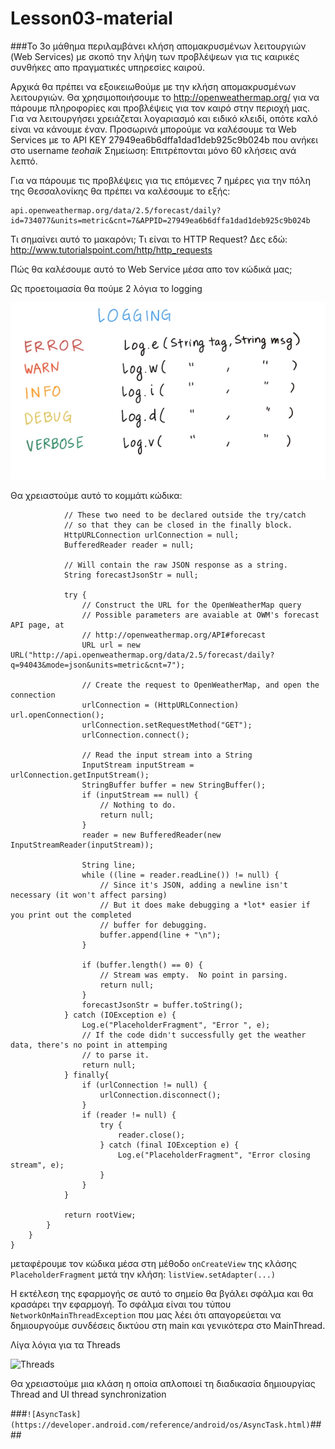 # Lesson03-material
###Το 3ο μάθημα περιλαμβάνει κλήση απομακρυσμένων λειτουργιών (Web Services) με σκοπό την λήψη των προβλέψεων για τις καιρικές συνθήκες απο πραγματικές υπηρεσίες καιρού.

Αρχικά θα πρέπει να εξοικειωθούμε με την κλήση απομακρυσμένων λειτουργιών.
Θα χρησιμοποιήσουμε το http://openweathermap.org/ για να πάρουμε πληροφορίες και προβλέψεις για τον καιρό στην περιοχή μας.
Για να λειτουργήσει χρειάζεται λογαριασμό και ειδικό κλειδί, οπότε καλό είναι να κάνουμε έναν. 
Προσωρινά μπορούμε να καλέσουμε τα Web Services με το API KEY 27949ea6b6dffa1dad1deb925c9b024b που ανήκει στο username *teohaik*
Σημείωση: Επιτρέπονται μόνο 60 κλήσεις ανά λεπτό.
 
Για να πάρουμε τις προβλέψεις για τις επόμενες 7 ημέρες για την πόλη της Θεσσαλονίκης θα πρέπει να καλέσουμε το εξής:

```
api.openweathermap.org/data/2.5/forecast/daily?id=734077&units=metric&cnt=7&APPID=27949ea6b6dffa1dad1deb925c9b024b
```

Τι σημαίνει αυτό το μακαρόνι;
Τι είναι το HTTP Request?    Δες εδώ: http://www.tutorialspoint.com/http/http_requests

Πώς θα καλέσουμε αυτό το Web Service μέσα απο τον κώδικά μας;

Ως προετοιμασία θα πούμε 2 λόγια το logging

![logging types](https://github.com/UomMobileDevelopment/Lesson03-material/blob/master/logging-types.png)


Θα χρειαστούμε αυτό το κομμάτι κώδικα:

```       
            // These two need to be declared outside the try/catch
            // so that they can be closed in the finally block.
            HttpURLConnection urlConnection = null;
            BufferedReader reader = null;

            // Will contain the raw JSON response as a string.
            String forecastJsonStr = null;

            try {
                // Construct the URL for the OpenWeatherMap query
                // Possible parameters are avaiable at OWM's forecast API page, at
                // http://openweathermap.org/API#forecast
                URL url = new URL("http://api.openweathermap.org/data/2.5/forecast/daily?q=94043&mode=json&units=metric&cnt=7");

                // Create the request to OpenWeatherMap, and open the connection
                urlConnection = (HttpURLConnection) url.openConnection();
                urlConnection.setRequestMethod("GET");
                urlConnection.connect();

                // Read the input stream into a String
                InputStream inputStream = urlConnection.getInputStream();
                StringBuffer buffer = new StringBuffer();
                if (inputStream == null) {
                    // Nothing to do.
                    return null;
                }
                reader = new BufferedReader(new InputStreamReader(inputStream));

                String line;
                while ((line = reader.readLine()) != null) {
                    // Since it's JSON, adding a newline isn't necessary (it won't affect parsing)
                    // But it does make debugging a *lot* easier if you print out the completed
                    // buffer for debugging.
                    buffer.append(line + "\n");
                }

                if (buffer.length() == 0) {
                    // Stream was empty.  No point in parsing.
                    return null;
                }
                forecastJsonStr = buffer.toString();
            } catch (IOException e) {
                Log.e("PlaceholderFragment", "Error ", e);
                // If the code didn't successfully get the weather data, there's no point in attemping
                // to parse it.
                return null;
            } finally{
                if (urlConnection != null) {
                    urlConnection.disconnect();
                }
                if (reader != null) {
                    try {
                        reader.close();
                    } catch (final IOException e) {
                        Log.e("PlaceholderFragment", "Error closing stream", e);
                    }
                }
            }

            return rootView;
        }
    }
}

```

μεταφέρουμε τον κώδικα μέσα στη μέθοδο ```onCreateView``` της κλάσης ```PlaceholderFragment``` μετά την κλήση:
```listView.setAdapter(...)```

Η εκτέλεση της εφαρμογής σε αυτό το σημείο θα βγάλει σφάλμα και θα κρασάρει την εφαρμογή. 
Το σφάλμα είναι του τύπου ```NetworkOnMainThreadException``` που μας λέει ότι απαγορεύεται να δημιουργούμε συνδέσεις δικτύου στη main και γενικότερα στο MainThread. 

Λίγα λόγια για τα Threads

![Threads](https://github.com/UomMobileDevelopment/Lesson03-material/blob/master/threads.png)


Θα χρειαστούμε μια κλάση η οποία απλοποιεί τη διαδικασία δημιουργίας Thread and UI thread synchronization 

###```![AsyncTask](https://developer.android.com/reference/android/os/AsyncTask.html)```####

